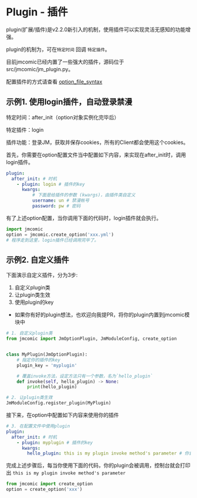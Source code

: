 # Plugin - 插件

plugin(扩展/插件)是v2.2.0新引入的机制，使用插件可以实现灵活无感知的功能增强。

plugin的机制为，可在`特定时间` 回调 `特定插件`。

目前jmcomic已经内置了一些强大的插件，源码位于 src/jmcomic/jm_plugin.py。

配置插件的方式请查看 [option_file_syntax](../option_file_syntax.md#3-option插件配置项)



## 示例1. 使用login插件，自动登录禁漫

特定时间：after_init（option对象实例化完毕后）

特定插件：login

插件功能：登录JM，获取并保存cookies，所有的Client都会使用这个cookies。

首先，你需要在option配置文件当中配置如下内容，来实现在after_init时，调用login插件。

```yml
plugin:
  after_init: # 时机
    - plugin: login # 插件的key
      kwargs:
          # 下面是给插件的参数 (kwargs)，由插件类自定义
          username: un # 禁漫帐号
          password: pw # 密码
```

有了上述option配置，当你调用下面的代码时，login插件就会执行。

```python
import jmcomic
option = jmcomic.create_option('xxx.yml')
# 程序走到这里，login插件已经调用完毕了。
```



## 示例2. 自定义插件

下面演示自定义插件，分为3步:

1. 自定义plugin类
2. 让plugin类生效
3. 使用plugin的key

* 如果你有好的plugin想法，也欢迎向我提PR，将你的plugin内置到jmcomic模块中

```python
# 1. 自定义plugin类
from jmcomic import JmOptionPlugin, JmModuleConfig, create_option


class MyPlugin(JmOptionPlugin):
    # 指定你的插件的key
    plugin_key = 'myplugin'

    # 覆盖invoke方法，设定方法只有一个参数，名为`hello_plugin`
    def invoke(self, hello_plugin) -> None:
        print(hello_plugin)

# 2. 让plugin类生效
JmModuleConfig.register_plugin(MyPlugin)
```

接下来，在option中配置如下内容来使用你的插件

```yml
# 3. 在配置文件中使用plugin
plugin:
  after_init: # 时机
    - plugin: myplugin # 插件的key
      kwargs:
        hello_plugin: this is my plugin invoke method's parameter # 你自定义的插件的参数
```

完成上述步骤后，每当你使用下面的代码，你的plugin会被调用，控制台就会打印出 `this is my plugin invoke method's parameter`

```python
from jmcomic import create_option
option = create_option('xxx')
```





